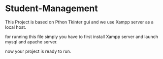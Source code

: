 # Student-Management

This Project is based on Pthon Tkinter gui and we use Xampp server as a local host.

for running this file simply you have to first
install Xampp server and
launch mysql and apache server.

now your project is ready to run.
